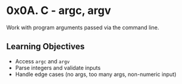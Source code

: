 # 0x0A. C - argc, argv

Work with program arguments passed via the command line.

## Learning Objectives
- Access `argc` and `argv`
- Parse integers and validate inputs
- Handle edge cases (no args, too many args, non-numeric input)
